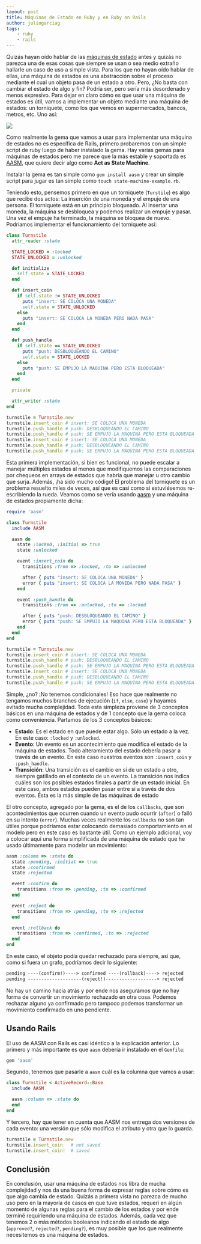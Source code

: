 ```yaml
---
layout: post
title: Máquinas de Estado en Ruby y en Ruby on Rails
author: juliogarciag
tags:
    - ruby
    - rails
---
```


Quizás hayan oído hablar de las [máquinas de estado](http://en.wikipedia.org/w/index.php?title=Finite-state_machine&redirect=no) antes y quizás no parezca una de esas cosas que siempre se usan o sea medio extraño hallarle un caso de uso a simple vista. Para los que no hayan oído hablar de ellas, una máquina de estados es una abstracción sobre el proceso mediante el cual un objeto pasa de un estado a otro. Pero, ¿No basta con cambiar el estado de algo y fin? Podría ser, pero sería más desordenado y menos expresivo. Para dejar en claro cómo es que usar una máquina de estados es útil, vamos a implementar un objeto mediante una máquina de estados: un torniquete, como los que vemos en supermercados, bancos, metros, etc. Uno así:

![][1]

Como realmente la gema que vamos a usar para implementar una máquina de estados no es específica de Rails, primero probaremos con un simple script de ruby luego de haber instalado la gema. Hay varias gemas para máquinas de estados pero me parece que la más estable y soportada es [AASM](https://github.com/aasm/aasm), que quiere decir algo como **Act as State Machine**.

Instalar la gema es tan simple como `gem install aasm` y crear un simple script para jugar es tan simple como `touch state-machine-example.rb`. 

Teniendo esto, pensemos primero en que un torniquete (`Turstile`) es algo que recibe dos actos: La inserción de una moneda y el empuje de una persona. El torniquete está en un principio bloqueado. Al insertar una moneda, la máquina se desbloquea y podemos realizar un empuje y pasar. Una vez el empuje ha terminado, la máquina se bloquea de nuevo. Podríamos implementar el funcionamiento del torniquete así:

```ruby
class Turnstile
  attr_reader :state

  STATE_LOCKED = :locked
  STATE_UNLOCKED = :unlocked

  def initialize
    self.state = STATE_LOCKED
  end

  def insert_coin
    if self.state != STATE_UNLOCKED
      puts "insert: SE COLOCA UNA MONEDA"
      self.state = STATE_UNLOCKED
    else
      puts "insert: SE COLOCA LA MONEDA PERO NADA PASA"
    end
  end

  def push_handle
    if self.state == STATE_UNLOCKED
      puts "push: DESBLOQUEANDO EL CAMINO"
      self.state = STATE_LOCKED
    else
      puts "push: SE EMPUJO LA MAQUINA PERO ESTA BLOQUEADA"
    end
  end

  private

  attr_writer :state
end

turnstile = Turnstile.new
turnstile.insert_coin # insert: SE COLOCA UNA MONEDA
turnstile.push_handle # push: DESBLOQUEANDO EL CAMINO
turnstile.push_handle # push: SE EMPUJO LA MAQUINA PERO ESTA BLOQUEADA
turnstile.insert_coin # insert: SE COLOCA UNA MONEDA
turnstile.push_handle # push: DESBLOQUEANDO EL CAMINO
turnstile.push_handle # push: SE EMPUJO LA MAQUINA PERO ESTA BLOQUEADA
```

Esta primera implementación, si bien es funcional, no puede escalar a manejar múltiples estados al menos que modifiquemos las comparaciones por chequeos en arrays de estados que habría que manejar u otro cambio que surja. Además, ¡ha sido mucho código! El problema del torniquete es un problema resuelto miles de veces, así que es casi como si estuviésemos re-escribiendo la rueda. Veamos como se vería usando [aasm](https://github.com/aasm/aasm) y una máquina de estados propiamente dicha:

```ruby
require 'aasm'

class Turnstile
  include AASM

  aasm do
    state :locked, :initial => true
    state :unlocked

    event :insert_coin do
      transitions :from => :locked, :to => :unlocked

      after { puts "insert: SE COLOCA UNA MONEDA" }
      error { puts "insert: SE COLOCA LA MONEDA PERO NADA PASA" }
    end

    event :push_handle do
      transitions :from => :unlocked, :to => :locked

      after { puts "push: DESBLOQUEANDO EL CAMINO" }
      error { puts "push: SE EMPUJO LA MAQUINA PERO ESTA BLOQUEADA" }
    end
  end
end

turnstile = Turnstile.new
turnstile.insert_coin # insert: SE COLOCA UNA MONEDA
turnstile.push_handle # push: DESBLOQUEANDO EL CAMINO
turnstile.push_handle # push: SE EMPUJO LA MAQUINA PERO ESTA BLOQUEADA
turnstile.insert_coin # insert: SE COLOCA UNA MONEDA
turnstile.push_handle # push: DESBLOQUEANDO EL CAMINO
turnstile.push_handle # push: SE EMPUJO LA MAQUINA PERO ESTA BLOQUEADA
```

Simple, ¿no? ¡No tenemos condicionales! Eso hace que realmente no tengamos muchos branches de ejecución (`if`, `else`, `case`) y hayamos evitado mucha complejidad. Toda esta simpleza proviene de 3 conceptos básicos en una máquina de estados y de 1 concepto que la gema coloca como conveniencia. Partamos de los 3 conceptos básicos:

- **Estado**: Es el estado en que puede estar algo. Sólo un estado a la vez. En este caso: `:locked` y `:unlocked`.
- **Evento**: Un evento es un acontecimiento que modifica el estado de la máquina de estados. Todo alteramiento del estado debería pasar a través de un evento. En este caso nuestros eventos son `:insert_coin` y `:push_handle`.
- **Transición**: Una transición es el cambio en sí de un estado a otro, siempre gatillado en el contexto de un evento. La transición nos indica cuáles son los posibles estados finales a partir de un estado inicial. En este caso, ambos estados pueden pasar entre sí a través de dos eventos. Ésta es la más simple de las máquinas de estado

El otro concepto, agregado por la gema, es el de los `callbacks`, que son acontecimientos que ocurren cuando un evento pudo ocurrir (`after`) o falló en su intento (`error`). Muchas veces realmente los `callbacks` no son tan útiles porque podríamos estar colocando demasiado comportamiento en el modelo pero en este caso es bastante útil. Como un ejemplo adicional, voy a colocar aquí una forma simplificada de una máquina de estado que he usado últimamente para modelar un movimiento:

```ruby
aasm :column => :state do
  state :pending, :initial => true
  state :confirmed
  state :rejected

  event :confirm do
    transitions :from => :pending, :to => :confirmed
  end

  event :reject do
    transitions :from => :pending, :to => :rejected
  end

  event :rollback do
    transitions :from => :confirmed, :to => :rejected
  end
end
```

En este caso, el objeto podía quedar rechazado para siempre, así que, como si fuera un grafo, podríamos decir lo siguiente:

```txt
pending ----(confirm!)----> confirmed ----(rollback)----> rejected
pending --------------------(reject!)-------------------> rejected
```

No hay un camino hacia atrás y por ende nos aseguramos que no hay forma de convertir un movimiento rechazado en otra cosa. Podemos rechazar alguno ya confirmado pero tampoco podemos transformar un movimiento confirmado en uno pendiente.

## Usando Rails

El uso de AASM con Rails es casi idéntico a la explicación anterior. Lo primero y más importante es que `aasm` debería ir instalado en el `Gemfile`:

```ruby
gem 'aasm'
```

Segundo, tenemos que pasarle a `aasm` cuál es la columna que vamos a usar:

```ruby
class Turnstile < ActiveRecord::Base
  include AASM

  aasm :column => :state do
  end
end
```

Y tercero, hay que tener en cuenta que AASM nos entrega dos versiones de cada evento: una versión que sólo modifica el atributo y otra que lo guarda.

```ruby
turnstile = Turnstile.new
turnstile.insert_coin   # not saved
turnstile.insert_coin!  # saved
```

## Conclusión

En conclusión, usar una máquina de estados nos libra de mucha complejidad y nos da una buena forma de expresar reglas sobre cómo es que algo cambia de estado. Quizás a primera vista no parezca de mucho uso pero en la mayoría de casos en que tuve estados, requerí en algún momento de algunas reglas para el cambio de los estados y por ende terminé requiriendo una máquina de estados. Además, cada vez que tenemos 2 o más métodos booleanos indicando el estado de algo (`approved?`, `rejected?`, `pending?`), es muy posible que los que realmente necesitemos es una máquina de estados.

[1]: /images/turnstile.jpg
